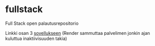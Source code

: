 # fullstack

Full Stack open palautusrepositorio

Linkki osan 3 [sovellukseen](https://fullstack-osa3-puhelinluettelo-mpsl.onrender.com) (Render sammuttaa palvelimen jonkin ajan kuluttua inaktiivisuuden takia)
